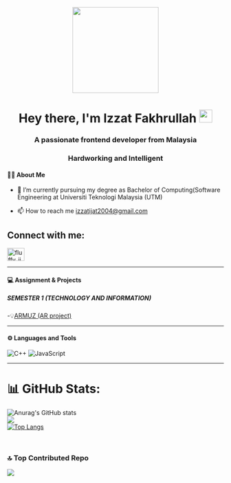<div id="header" align="center">
  <img src="https://media.tenor.com/AyERSwuBLvYAAAAM/darwin-gumball.gif" width="200"/>
</div>







<div id="profileView" align="center">
   <img src="https://komarev.com/ghpvc/?username=IZZATFAKHRULLAH&style=flat-square&color=blue" alt=""/>
  <h1>
  Hey there, I'm Izzat Fakhrullah
  
  <img src="https://media.giphy.com/media/hvRJCLFzcasrR4ia7z/giphy.gif" width="30px"/>
  
   <h3 align="center">A passionate frontend developer from Malaysia</h3> 
</h1>
  <h3 align="center">Hardworking and Intelligent</h3>
</div>


#### :woman_technologist: About Me 
- 🔭 I’m currently pursuing my degree as Bachelor of Computing(Software Engineering at Universiti Teknologi Malaysia (UTM) 

- 📫 How to reach me izzatijat2004@gmail.com

<h2 align="left">Connect with me:</h2> 
<p align="left"> 
<a href="https://instagram.com/fluffy_ijat" target="blank"><img align="center" src="https://raw.githubusercontent.com/rahuldkjain/github-profile-readme-generator/master/src/images/icons/Social/instagram.svg" alt="fluffy_ijat" height="30" width="40" /></a> 
</p> 

---

#### :computer: Assignment & Projects

##### SEMESTER 1 (TECHNOLOGY AND INFORMATION)
-💡[ARMUZ (AR project)](https://github.com/miqbaltariq/SECP1513/tree/0da78ddc22bb2c5f2891035c4b2066c879ce7af8/SECP1513-04/TECH%20COM/IZZAT%20FAKHRULLAH%20BIN%20KARIM)


---

#### ⚙️ Languages and Tools
![C++](https://img.shields.io/badge/C++-%23150458.svg?style=for-the-badge&logo=C++&logoColor=white)
![JavaScript](https://img.shields.io/badge/javascript-%23013243.svg?style=for-the-badge&logo=javascript&logoColor=white)

---

# 📊 GitHub Stats:

![Anurag's GitHub stats](https://github-readme-stats.vercel.app/api?username=IZZATFAKHRULLAH&show_icons=true&bg_color=0A0014&title_color=00FF75&icon_color=00FF75&text_color=DCFF05)
<br/>![](https://github-readme-streak-stats.herokuapp.com/?user=IZZATFAKHRULLAH&theme=merko&hide_border=false)<br/>
[![Top Langs](https://github-readme-stats.vercel.app/api/top-langs/?username=IZZATFAKHRULLAH&layout=donut&bg_color=0A0014&text_color=EBFF00&title_color=00FF75)](https://github.com/IZZATFAKHRULLAH/github-readme-stats)
 

<br/>

### 🔝 Top Contributed Repo
![](https://github-contributor-stats.vercel.app/api?username=IZZATFAKHRULLAH&limit=5&theme=algolia&combine_all_yearly_contributions=true)

